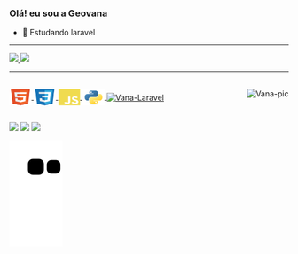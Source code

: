 ### Olá! eu sou a Geovana 
 - 🌱 Estudando laravel 
<hr>
<div>
  <a href="https://github.com/Vana-dot">
  <img height="180em" src="https://github-readme-stats.vercel.app/api?username=Vana-dot&show_icons=true&theme=panda&include_all_commits=true&count_private=true"/>
  <img height="180em" src="https://github-readme-stats.vercel.app/api/top-langs/?username=Vana-dot&layout=compact&langs_count=7&theme=panda"/>
</div>
<hr>
<div style="display: inline_block"><br>
  <img align="center" alt="Vana-HTML" height="30" width="40" src="https://raw.githubusercontent.com/devicons/devicon/master/icons/html5/html5-original.svg">
  <img align="center" alt="Vana-CSS" height="30" width="40" src="https://raw.githubusercontent.com/devicons/devicon/master/icons/css3/css3-original.svg">
  <img align="center" alt="Vana-Js" height="30" width="40" src="https://raw.githubusercontent.com/devicons/devicon/master/icons/javascript/javascript-plain.svg">
  <img align="center" alt="Vana-Python" height="30" width="40" src="https://raw.githubusercontent.com/devicons/devicon/master/icons/python/python-original.svg">
  <img align="center" alt="Vana-Laravel" height="30" width="40" src="https://cdn.jsdelivr.net/gh/devicons/devicon/icons/laravel/laravel-plain.svg">
  <img align="right" alt="Vana-pic" height="150" src="https://images-ext-2.discordapp.net/external/tVSMf-sEDiEDNxpUHHZ5gLPgNswJGPzxD3R2pAK6PWQ/https/i.picasion.com/pic91/f471d69d019a3489872a8bb524e69d0f.gif">
</div>
  
  ##
 
<div> 
  <a href="https://instagram.com/vana.py/" target="_blank"><img src="https://img.shields.io/badge/-Instagram-%23E4405F?style=for-the-badge&logo=instagram&logoColor=white" target="_blank"></a>
  <a href="https://www.linkedin.com/in/geovana-da-silva-13b770210/" target="_blank"><img src="https://img.shields.io/badge/-LinkedIn-%230077B5?style=for-the-badge&logo=linkedin&logoColor=white" target="_blank"></a>
  <a href = "mailto:contatogeovanavenancio5556@gmail.com"><img src="https://img.shields.io/badge/-Gmail-%23333?style=for-the-badge&logo=gmail&logoColor=white" target="_blank"></a> 
 
  ![Snake animation](https://github.com/rafaballerini/rafaballerini/blob/output/github-contribution-grid-snake.svg)
 
</div>


